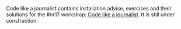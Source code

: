 Code like a journalist contains installation advise, exercises and their solutions for the #nr17 workshop: [Code like a journalist](https://nr17.sched.com/event/AHAu/code-like-a-journalist-einsteigerworkshop-programmieren-und-datenanalyse). It is still under construction.
